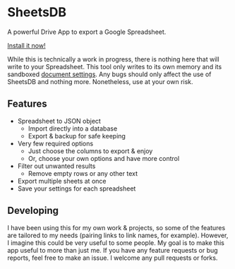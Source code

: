 # SheetsDB

A powerful Drive App to export a Google Spreadsheet.

[Install it now!](https://chrome.google.com/webstore/detail/sheet-to-data/mhmjmmomcaimcoefbhdggmijkjpblhgf)

While this is technically a work in progress, there is nothing here that will write to your Spreadsheet. This tool only writes to its own memory and its sandboxed [document settings](https://developers.google.com/apps-script/reference/properties/properties-service#getDocumentProperties()). Any bugs should only affect the use of SheetsDB and nothing more. Nonetheless, use at your own risk.

## Features

- Spreadsheet to JSON object
  - Import directly into a database
  - Export & backup for safe keeping
- Very few required options
  - Just choose the columns to export & enjoy
  - Or, choose your own options and have more control
- Filter out unwanted results
  - Remove empty rows or any other text
- Export multiple sheets at once
- Save your settings for each spreadsheet


## Developing

I have been using this for my own work & projects, so some of the features are tailored to my needs (pairing links to link names, for example). However, I imagine this could be very useful to some people. My goal is to make this app useful to more than just me. If you have any feature requests or bug reports, feel free to make an issue. I welcome any pull requests or forks.
